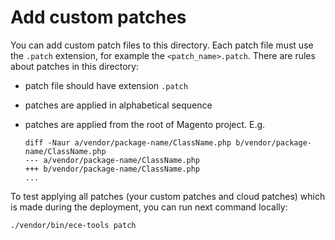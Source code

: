 # Add custom patches

You can add custom patch files to this directory. Each patch file must use the `.patch` extension, for example the `<patch_name>.patch`.
There are rules about patches in this directory:
 - patch file should have extension `.patch`
 - patches are applied in alphabetical sequence
 - patches are applied from the root of Magento project. E.g.
 
    ```
    diff -Naur a/vendor/package-name/ClassName.php b/vendor/package-name/ClassName.php
    --- a/vendor/package-name/ClassName.php
    +++ b/vendor/package-name/ClassName.php
    ...
    ```
    
To test applying all patches (your custom patches and cloud patches) which is made during the deployment, you can run next command locally:
``` 
./vendor/bin/ece-tools patch
```

